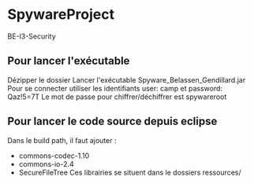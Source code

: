 # SpywareProject
BE-I3-Security

## Pour lancer l'exécutable 
Dézipper le dossier
Lancer l'exécutable Spyware_Belassen_Gendillard.jar
Pour se connecter utiliser les identifiants user: camp et password: Qaz!5=7T
Le mot de passe pour chiffrer/déchiffrer est spywareroot

## Pour lancer le code source depuis eclipse
Dans le build path, il faut ajouter :
* commons-codec-1.10
* commons-io-2.4
* SecureFileTree
Ces librairies se situent dans le dossiers ressources/
